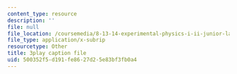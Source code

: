 ```yaml
---
content_type: resource
description: ''
file: null
file_location: /coursemedia/8-13-14-experimental-physics-i-ii-junior-lab-fall-2016-spring-2017/500352f5d191fe8627d25e83bf3fb0a4_3032011.srt
file_type: application/x-subrip
resourcetype: Other
title: 3play caption file
uid: 500352f5-d191-fe86-27d2-5e83bf3fb0a4
---
```

